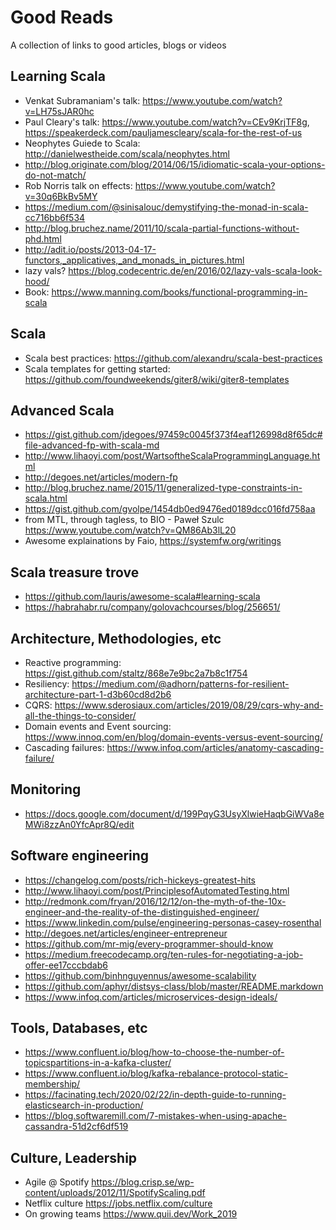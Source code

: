 # Good Reads
A collection of links to good articles, blogs or videos


## Learning Scala
* Venkat Subramaniam's talk: https://www.youtube.com/watch?v=LH75sJAR0hc
* Paul Cleary's talk: https://www.youtube.com/watch?v=CEv9KrjTF8g, https://speakerdeck.com/pauljamescleary/scala-for-the-rest-of-us
* Neophytes Guiede to Scala: http://danielwestheide.com/scala/neophytes.html 
* http://blog.originate.com/blog/2014/06/15/idiomatic-scala-your-options-do-not-match/
* Rob Norris talk on effects: https://www.youtube.com/watch?v=30q6BkBv5MY
* https://medium.com/@sinisalouc/demystifying-the-monad-in-scala-cc716bb6f534
* http://blog.bruchez.name/2011/10/scala-partial-functions-without-phd.html
* http://adit.io/posts/2013-04-17-functors,_applicatives,_and_monads_in_pictures.html
* lazy vals? https://blog.codecentric.de/en/2016/02/lazy-vals-scala-look-hood/
* Book: https://www.manning.com/books/functional-programming-in-scala

## Scala
* Scala best practices: https://github.com/alexandru/scala-best-practices
* Scala templates for getting started: https://github.com/foundweekends/giter8/wiki/giter8-templates

## Advanced Scala
* https://gist.github.com/jdegoes/97459c0045f373f4eaf126998d8f65dc#file-advanced-fp-with-scala-md
* http://www.lihaoyi.com/post/WartsoftheScalaProgrammingLanguage.html
* http://degoes.net/articles/modern-fp
* http://blog.bruchez.name/2015/11/generalized-type-constraints-in-scala.html
* https://gist.github.com/gvolpe/1454db0ed9476ed0189dcc016fd758aa
* from MTL, through tagless, to BIO - Paweł Szulc https://www.youtube.com/watch?v=QM86Ab3lL20
* Awesome explainations by Faio,  https://systemfw.org/writings 

## Scala treasure trove
* https://github.com/lauris/awesome-scala#learning-scala
* https://habrahabr.ru/company/golovachcourses/blog/256651/

## Architecture, Methodologies, etc
* Reactive programming: https://gist.github.com/staltz/868e7e9bc2a7b8c1f754
* Resiliency: https://medium.com/@adhorn/patterns-for-resilient-architecture-part-1-d3b60cd8d2b6
* CQRS: https://www.sderosiaux.com/articles/2019/08/29/cqrs-why-and-all-the-things-to-consider/
* Domain events and Event sourcing: https://www.innoq.com/en/blog/domain-events-versus-event-sourcing/
* Cascading failures: https://www.infoq.com/articles/anatomy-cascading-failure/

## Monitoring
* https://docs.google.com/document/d/199PqyG3UsyXlwieHaqbGiWVa8eMWi8zzAn0YfcApr8Q/edit

## Software engineering
* https://changelog.com/posts/rich-hickeys-greatest-hits
* http://www.lihaoyi.com/post/PrinciplesofAutomatedTesting.html
* http://redmonk.com/fryan/2016/12/12/on-the-myth-of-the-10x-engineer-and-the-reality-of-the-distinguished-engineer/
* https://www.linkedin.com/pulse/engineering-personas-casey-rosenthal
* http://degoes.net/articles/engineer-entrepreneur
* https://github.com/mr-mig/every-programmer-should-know
* https://medium.freecodecamp.org/ten-rules-for-negotiating-a-job-offer-ee17cccbdab6
* https://github.com/binhnguyennus/awesome-scalability
* https://github.com/aphyr/distsys-class/blob/master/README.markdown
* https://www.infoq.com/articles/microservices-design-ideals/

## Tools, Databases, etc
* https://www.confluent.io/blog/how-to-choose-the-number-of-topicspartitions-in-a-kafka-cluster/
* https://www.confluent.io/blog/kafka-rebalance-protocol-static-membership/
* https://facinating.tech/2020/02/22/in-depth-guide-to-running-elasticsearch-in-production/
* https://blog.softwaremill.com/7-mistakes-when-using-apache-cassandra-51d2cf6df519

## Culture, Leadership
* Agile @ Spotify https://blog.crisp.se/wp-content/uploads/2012/11/SpotifyScaling.pdf
* Netflix culture https://jobs.netflix.com/culture
* On growing teams https://www.quii.dev/Work_2019

